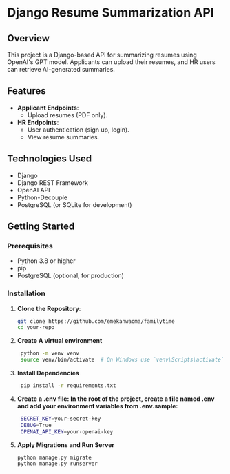 # Django Resume Summarization API

## Overview
This project is a Django-based API for summarizing resumes using OpenAI's GPT model. Applicants can upload their resumes, and HR users can retrieve AI-generated summaries.

## Features
- **Applicant Endpoints**:
  - Upload resumes (PDF only).
- **HR Endpoints**:
  - User authentication (sign up, login).
  - View resume summaries.
  
## Technologies Used
- Django
- Django REST Framework
- OpenAI API
- Python-Decouple
- PostgreSQL (or SQLite for development)

## Getting Started

### Prerequisites
- Python 3.8 or higher
- pip
- PostgreSQL (optional, for production)

### Installation

1. **Clone the Repository**:
   ```bash
   git clone https://github.com/emekanwaoma/familytime
   cd your-repo
   ```
2. **Create A virtual environment**
   ```bash
    python -m venv venv
    source venv/bin/activate  # On Windows use `venv\Scripts\activate`
   ```
3. **Install Dependencies**
   ```bash
    pip install -r requirements.txt
   ```

4. **Create a .env file: In the root of the project, create a file named .env and add your environment variables from .env.sample:**
   ```bash
    SECRET_KEY=your-secret-key
    DEBUG=True
    OPENAI_API_KEY=your-openai-key
    ```
5. **Apply Migrations and Run Server**
    ```bash
    python manage.py migrate
    python manage.py runserver
    ```

